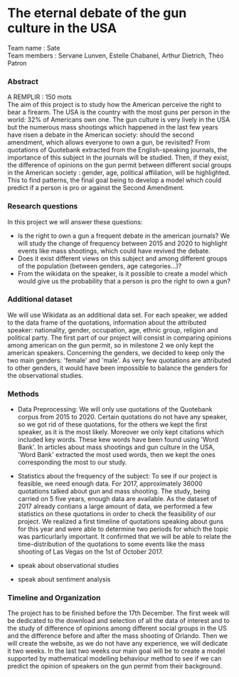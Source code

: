 # The eternal debate of the gun culture in the USA

Team name : Sate \
Team members : Servane Lunven, Estelle Chabanel, Arthur Dietrich, Théo Patron

### Abstract 

A REMPLIR : 150 mots \
The aim of this project is to study how the American perceive the right to bear a firearm. The USA is the country with the most guns per person in the world: 32% of Americans own one. The gun culture is very lively in the USA but the numerous mass shootings which happened in the last few years have risen a debate in the American society: should the second amendment, which allows everyone to own a gun, be revisited? From quotations of Quotebank extracted from the English-speaking journals, the importance of this subject in the journals will be studied. Then, if they exist, the difference of opinions on the gun permit between different social groups in the American society : gender, age, political affiliation, will be highlighted. This to find patterns, the final goal being to develop a model which could predict if a person is pro or against the Second Amendment. 

### Research questions
In this project we will answer these questions:
- Is the right to own a gun a frequent debate in the american journals?
  We will  study the change of frequency between 2015 and 2020 to highlight events like mass shootings, which could have revived the debate.
- Does it exist different views on this subject and among different groups of the population (between genders, age categories...)? 
- From the wikidata on the speaker, is it possible to create a model which would give us the probability that a person is pro the right to own a gun? 


### Additional dataset
We will use Wikidata as an additional data set. For each speaker, we added to the  data frame of the quotations, information about the attributed speaker: nationality, gender, occupation, age, ethnic group, religion and political party. The first part of our project will consist in comparing opinions among american on the gun permit, so in milestone 2 we only kept the american speakers. Concerning the genders, we decided to keep only the two main genders: 'female' and 'male'. As very few quotations are attributed to other genders, it would have been impossible to balance the genders for the observational studies. 

### Methods 
- Data Preprocessing:
 We will only use quotations of the Quotebank corpus from 2015 to 2020. Certain quotations do not have any speaker, so we got rid of these quotations, for the others we kept the first speaker, as it is the most likely. Moreover we only kept citations which included key words. These kew words have been found using 'Word Bank'. In articles about mass shootings and  gun culture in the USA, 'Word Bank' extracted the most used words, then we kept the ones corresponding the most to our study. 
 - Statistics about the frequency of the subject:
To see if our project is feasible, we need enough data. For 2017, approximately 36000 quotations talked about gun and mass shooting. The study, being carried on 5 five years, enough data are available. As the dataset of 2017 already contians a large amount of data, we performed a few statistics on these quotations in order to check the feasibility of our project.
We realized a first timeline of quotations speaking about guns for this year and were able to determine two periods for which the topic was particurlarly important. It confirmed that we will be able to relate the time-distribution of the quotations to some events like the mass shooting of Las Vegas on the 1st of October 2017.

- speak about observational studies

- speak about sentiment analysis


### Timeline and Organization
The project has to be finished before the 17th December. The first week will be dedicated to the download and selection of all the data of interest and to the study of difference of opinions among different social groups in the US and the difference before and after the mass shooting of Orlando. Then we will create the website, as we do not have any experience, we will dedicate it two weeks. In the last two weeks our main goal will be to create a model supported by mathematical modelling behaviour method to see if we can predict the opinion of speakers on the gun permit from their background.








